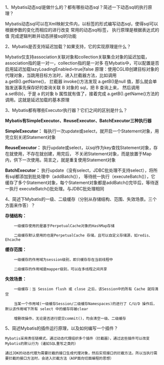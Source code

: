 1、Mybatis动态sql是做什么的？都有哪些动态sql？简述一下动态sql的执行原理？

   Mybatis动态sql可以在Xml映射文件内，以标签的形式编写动态sql，使得sql可以根据参数的变化而相应的进行改变
    常用的动态sql标签，<where> <if> <foreach> <trim> <set> <choose> <when>
    执行原理是根据表达式的值 完成逻辑判断并动态拼接sql的功能

2、Mybatis是否支持延迟加载？如果支持，它的实现原理是什么？

   Mybatis仅支持association关联对象和collection关联集合对象的延迟加载，association指的是一对一，collection指的是一对多
    在Mybatis中，可以配置是否启用延迟加载lazyLoadingEnabled=true|false
    原理：使用CGLIB创建目标对象的代理对象，当跳用目标方法时，进入拦截器方法，比如调用 a.getB().getName()，
    拦截器 invoke()方法发现 a.getB()是null 值，那么就会单独发送事先保存好的查询关联 B 对象的 sql，把 B 查询上来，
    然后调用 a.setB(b)，于是 a 的对象 b 属性就有值了，接着完成 a.getB().getName()方法的调用。这就是延迟加载的基本原理
    
3、Mybatis都有哪些Executor执行器？它们之间的区别是什么？

   **Mybatis有SimpleExecutor、ReuseExecutor、BatchExecutor三种执行器**
   
   **SimpleExecutor：** 每执行一次update或select，就开启一个Statement对象，用完立刻关闭Statement对象
    
   **ReuseExecutor：** 执行update或select，以sql作为key查找Statement对象，存在就使用，不存在就创建，用完后，
    不关闭Statement对象，而是放置于Map内，供下一次使用。简言之，就是重复使用Statement对象
    
   **BatchExecutor：** 执行update（没有select，JDBC批处理不支持select），将所有sql都添加到批处理中（addBatch()），
    等待统一执行（executeBatch()），它缓存了多个Statement对象，每个Statement对象都是addBatch()完毕后，等待逐一执行
    executeBatch()批处理。与JDBC批处理相同
  
4、简述下Mybatis的一级、二级缓存（分别从存储结构、范围、失效场景。三个方面来作答）？  


   **存储结构：**
    
        一级缓存使用的是基于PerpetualCache对象的HashMap存储
        
        二级缓存默认使用的也是PerpetualCache 存储，且可以自定义存储源，如redis、Ehcache
        
        
   **缓存范围：**
    
        一级缓存的作用域为session级别，即只缓存存在当前线程中
        
        二级缓存的作用域是mapper级别，可以在多线程之间共享
        
   **失效场景：**

        一级缓存：当 Session flush 或 close 之后，该Session中的所有 Cache 就将清空
        
        当某一个作用域(一级缓存Session/二级缓存Namespaces)的进行了 C/U/D 操作后，默认该作用域下所有 select 中的缓存将被clear
        
        增删改操作，无论是否进行提交commit()，均会清空一级、二级缓存
        
5、简述Mybatis的插件运行原理，以及如何编写一个插件？

    Mybatis采用责任链模式，通过动态代理组织多个插件（拦截器），通过这些插件可以改变Mybatis的默认行为（诸如SQL重写之类的）
    
    通过JDK的动态代理为需要拦截的接口生成代理对象，然后实现接口的拦截方法，所以当执行需要拦截的接口方法时，会进入拦截方法（AOP面向切面编程的思想）